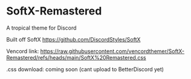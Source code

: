 # SoftX-Remastered
A tropical theme for Discord

Built off SoftX https://github.com/DiscordStyles/SoftX

Vencord link: https://raw.githubusercontent.com/vencordthemer/SoftX-Remastered/refs/heads/main/SoftX%20Remastered.css

.css download: coming soon (cant upload to BetterDiscord yet)
